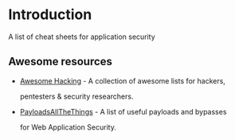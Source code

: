 # Introduction

A list of cheat sheets for application security

## Awesome resources

* [Awesome Hacking](https://github.com/Hack-with-Github/Awesome-Hacking) - A collection of awesome lists for hackers,

  pentesters & security researchers.

* [PayloadsAllTheThings](https://github.com/swisskyrepo/PayloadsAllTheThings) - A list of useful payloads and bypasses 

  for Web Application Security.

